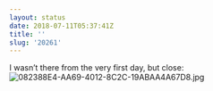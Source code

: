 ```yaml
---
layout: status
date: 2018-07-11T05:37:41Z
title: ''
slug: '20261'
---
```

I wasn’t there from the very first day, but close:
![082388E4-AA69-4012-8C2C-19ABAA4A67D8.jpg](http://share.hartl.co/micro/082388E4-AA69-4012-8C2C-19ABAA4A67D8.jpg)
